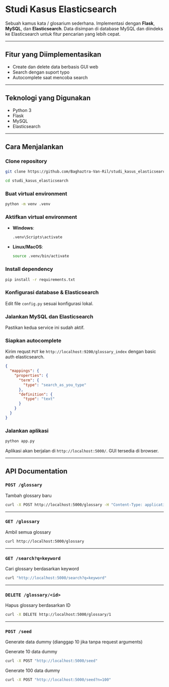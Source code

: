 # Studi Kasus Elasticsearch

Sebuah kamus kata / glosarium sederhana. Implementasi dengan **Flask**, **MySQL**, dan **Elasticsearch**. Data disimpan di database MySQL dan diindeks ke Elasticsearch untuk fitur pencarian yang lebih cepat.

---

## Fitur yang Diimplementasikan

- Create dan delete data berbasis GUI web
- Search dengan suport typo
- Autocomplete saat mencoba search

---

## Teknologi yang Digunakan

- Python 3
- Flask
- MySQL
- Elasticsearch

---

## Cara Menjalankan

### Clone repository

```bash
git clone https://github.com/Baghaztra-Van-Ril/studi_kasus_elasticsearch.git

cd studi_kasus_elasticsearch
```

### Buat virtual environment

```bash
python -m venv .venv
```

### Aktifkan virtual environment

- **Windows**:
  ```bash
  .venv\Scripts\activate
  ```
- **Linux/MacOS**:
  ```bash
  source .venv/bin/activate
  ```

### Install dependency

```bash
pip install -r requirements.txt
```

### Konfigurasi database & Elasticsearch

Edit file `config.py` sesuai konfigurasi lokal.

### Jalankan MySQL dan Elasticsearch

Pastikan kedua service ini sudah aktif.

### Siapkan autocomplete

Kirim requst `PUT` ke `http://localhost:9200/glossary_index` dengan basic auth elasticsearch.
```json
{
  "mappings": {
    "properties": {
      "term": {
        "type": "search_as_you_type"
      },
      "definition": {
        "type": "text"
      }
    }
  }
}
```

### Jalankan aplikasi

```bash
python app.py
```

Aplikasi akan berjalan di `http://localhost:5000/`. GUI tersedia di browser.

---

## API Documentation

### `POST /glossary`  
Tambah glossary baru  
  
```bash
curl -X POST http://localhost:5000/glossary -H "Content-Type: application/json" -d "{\"term\": \"istilah_baru\", \"definition\": \"penjelasan istilah\"}"
```

---

### `GET /glossary`  
Ambil semua glossary  

```bash
curl http://localhost:5000/glossary
```

---

### `GET /search?q=keyword`  
Cari glossary berdasarkan keyword  
 
```bash
curl "http://localhost:5000/search?q=keyword"
```

---

### `DELETE /glossary/<id>`  
Hapus glossary berdasarkan ID  

```bash
curl -X DELETE http://localhost:5000/glossary/1
```

---

### `POST /seed`  
Generate data dummy (dianggap 10 jika tanpa request arguments)

Generate 10 data dummy 
```bash
curl -X POST "http://localhost:5000/seed"
```

Generate 100 data dummy 
```bash
curl -X POST "http://localhost:5000/seed?n=100"
```
